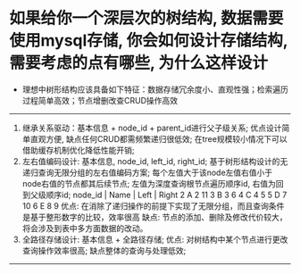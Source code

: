 

# 如果给你一个深层次的树结构, 数据需要使用mysql存储, 你会如何设计存储结构, 需要考虑的点有哪些, 为什么这样设计

* 理想中树形结构应该具备如下特征：数据存储冗余度小、直观性强；检索遍历过程简单高效；节点增删改查CRUD操作高效
**************
1. 继承关系驱动：基本信息 + node_id + parent_id进行父子级关系; 优点设计简单直观方便, 缺点任何CRUD都需频繁递归很低效; 在tree规模较小情况下可以借助缓存机制优化降低性能开销;
2. 左右值编码设计: 基本信息, node_id, left_id, right_id; 基于树形结构设计的无递归查询无限分组的左右值编码方案; 每个左值大于该node左值右值小于node右值的节点都其后续节点; 左值为深度查询根节点遍历顺序id, 右值为回到父级顺序id;
        node_id  |  Name  |  Left  |  Right
        2           A         2         11
        3           B         3         6
        4           C         4         5
        5           D         7         10
        6           E         8         9
  优点: 在消除了递归操作的前提下实现了无限分组，而且查询条件是基于整形数字的比较，效率很高
  缺点: 节点的添加、删除及修改代价较大，将会涉及到表中多方面数据的改动。
3. 全路径存储设计: 基本信息 + 全路径存储; 优点: 对树结构中某个节点进行更改查询操作效率很高; 缺点整体的查询与处理低效;
**************







